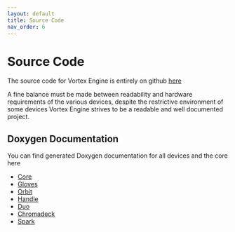 ```yaml
---
layout: default
title: Source Code
nav_order: 6
---
```


# Source Code

The source code for Vortex Engine is entirely on github [here](https://github.com/StoneOrbits/VortexEngine)

A fine balance must be made between readability and hardware requirements of the various devices, despite the
restrictive environment of some devices Vortex Engine strives to be a readable and well documented project.

## Doxygen Documentation

You can find generated Doxygen documentation for all devices and the core here

 - [Core](core)
 - [Gloves](gloves)
 - [Orbit](orbit)
 - [Handle](handle)
 - [Duo](duo)
 - [Chromadeck](chromadeck)
 - [Spark](spark)


